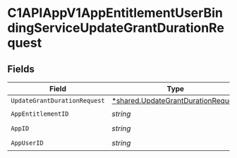 # C1APIAppV1AppEntitlementUserBindingServiceUpdateGrantDurationRequest


## Fields

| Field                                                                                          | Type                                                                                           | Required                                                                                       | Description                                                                                    |
| ---------------------------------------------------------------------------------------------- | ---------------------------------------------------------------------------------------------- | ---------------------------------------------------------------------------------------------- | ---------------------------------------------------------------------------------------------- |
| `UpdateGrantDurationRequest`                                                                   | [*shared.UpdateGrantDurationRequest](../../../pkg/models/shared/updategrantdurationrequest.md) | :heavy_minus_sign:                                                                             | N/A                                                                                            |
| `AppEntitlementID`                                                                             | *string*                                                                                       | :heavy_check_mark:                                                                             | N/A                                                                                            |
| `AppID`                                                                                        | *string*                                                                                       | :heavy_check_mark:                                                                             | N/A                                                                                            |
| `AppUserID`                                                                                    | *string*                                                                                       | :heavy_check_mark:                                                                             | N/A                                                                                            |